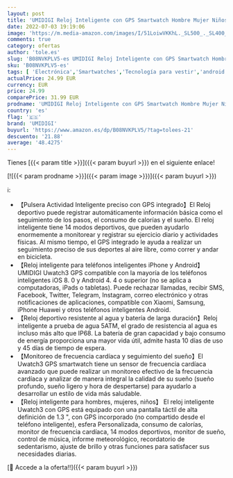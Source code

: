 ```yaml
---
layout: post
title: 'UMIDIGI Reloj Inteligente con GPS Smartwatch Hombre Mujer Niños con Monitor de Frecuencia Cardíaca  Esfera Personalizada  1.3" Pantalla Táctil Impermeable Reloj Deportivo para Android iOS'
date: 2022-07-03 19:19:06
image: 'https://m.media-amazon.com/images/I/51LoiwVKKhL._SL500_._SL400_.jpg'
comments: true
category: ofertas
author: 'tole.es'
slug: 'B08NVKPLV5-es UMIDIGI Reloj Inteligente con GPS Smartwatch Hombre Mujer...'
sku: 'B08NVKPLV5-es'
tags: [ 'Electrónica','Smartwatches','Tecnología para vestir','android','umidigi','🇪🇸', ]
actualPrice: 24.99 EUR
currency: EUR
price: 24.99
comparePrice: 31.99 EUR
prodname: 'UMIDIGI Reloj Inteligente con GPS Smartwatch Hombre Mujer Niños con Monitor de Frecuencia Cardíaca  Esfera Personalizada  1.3" Pantalla Táctil Impermeable Reloj Deportivo para Android iOS'
country: 'es'
flag: '🇪🇸'
brand: 'UMIDIGI'
buyurl: 'https://www.amazon.es/dp/B08NVKPLV5/?tag=tolees-21'
descuento: '21.88'
average: '48.4275'
---
```


Tienes [{{< param title >}}]({{< param buyurl >}}) en el siguiente enlace!

[![{{< param prodname >}}]({{< param image >}})]({{< param buyurl >}})

ℹ️:

- 【Pulsera Actividad Inteligente preciso con GPS integrado】El Reloj deportivo puede registrar automáticamente información básica como el seguimiento de los pasos, el consumo de calorías y el sueño. El reloj inteligente tiene 14 modos deportivos, que pueden ayudarlo enormemente a monitorear y registrar su ejercicio diario y actividades físicas. Al mismo tiempo, el GPS integrado le ayuda a realizar un seguimiento preciso de sus deportes al aire libre, como correr y andar en bicicleta.
- 【Reloj inteligente para teléfonos inteligentes iPhone y Android】 UMIDIGI Uwatch3 GPS compatible con la mayoría de los teléfonos inteligentes iOS 8. 0 y Android 4. 4 o superior (no se aplica a computadoras, iPads o tabletas). Puede rechazar llamadas, recibir SMS, Facebook, Twitter, Telegram, Instagram, correo electrónico y otras notificaciones de aplicaciones, compatible con Xiaomi, Samsung, iPhone Huawei y otros teléfonos inteligentes Android.
- 【Reloj deportivo resistente al agua y batería de larga duración】Reloj inteligente a prueba de agua 5ATM, el grado de resistencia al agua es incluso más alto que IP68. La batería de gran capacidad y bajo consumo de energía proporciona una mayor vida útil, admite hasta 10 días de uso y 45 días de tiempo de espera.
- 【Monitoreo de frecuencia cardíaca y seguimiento del sueño】El Uwatch3 GPS smartwatch tiene un sensor de frecuencia cardíaca avanzado que puede realizar un monitoreo efectivo de la frecuencia cardíaca y analizar de manera integral la calidad de su sueño (sueño profundo, sueño ligero y hora de despertarse) para ayudarlo a desarrollar un estilo de vida más saludable.
- 【Reloj inteligente para hombres, mujeres, niños】 El reloj inteligente Uwatch3 con GPS está equipado con una pantalla táctil de alta definición de 1.3 ", con GPS incorporado (no compartido desde el teléfono inteligente), esfera Personalizada, consumo de calorías, monitor de frecuencia cardíaca, 14 modos deportivos, monitor de sueño, control de música, informe meteorológico, recordatorio de sedentarismo, ajuste de brillo y otras funciones para satisfacer sus necesidades diarias.

[🛒 Accede a la oferta!!]({{< param buyurl >}})
